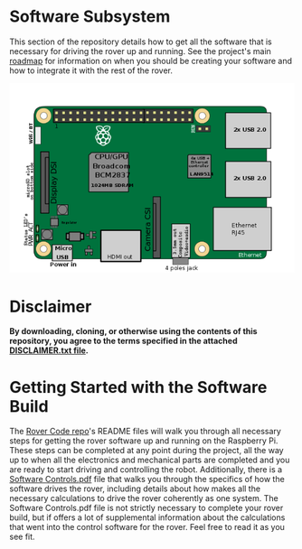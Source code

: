 # Software Subsystem
This section of the repository details how to get all the software that is necessary for driving the rover up and running. See the project's main [roadmap](https://github.com/nasa-jpl/open-source-rover/blob/master/images/roadmap.PNG) for information on when you should be creating your software and how to integrate it with the rest of the rover.

![6 Wheel Rover](images/rpi3.png)

# Disclaimer
**By downloading, cloning, or otherwise using the contents of this repository, you agree to the terms specified in the attached [DISCLAIMER.txt file](/DISCLAIMER.txt).**


# Getting Started with the Software Build
The [Rover Code repo](https://github.com/nasa-jpl/osr-rover-code)'s README files will walk you through all necessary steps for getting the rover software up and running on the Raspberry Pi. These steps can be completed at any point during the project, all the way up to when all the electronics and mechanical parts are completed and you are ready to start driving and controlling the robot. Additionally, there is a [Software Controls.pdf](Software%20Controls.pdf) file that walks you through the specifics of how the software drives the rover, including details about how makes all the necessary calculations to drive the rover coherently as one system.  The Software Controls.pdf file is not strictly necessary to complete your rover build, but if offers a lot of supplemental information about the calculations that went into the control software for the rover.  Feel free to read it as you see fit.